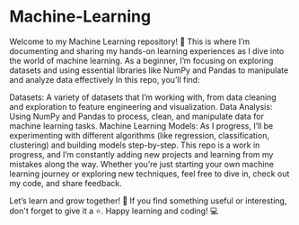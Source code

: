 # Machine-Learning
Welcome to my Machine Learning repository! 🎉 This is where I’m documenting and sharing my hands-on learning experiences as I dive into the world of machine learning. As a beginner, I’m focusing on exploring datasets and using essential libraries like NumPy and Pandas to manipulate and analyze data effectively
In this repo, you’ll find:

Datasets: A variety of datasets that I’m working with, from data cleaning and exploration to feature engineering and visualization.
Data Analysis: Using NumPy and Pandas to process, clean, and manipulate data for machine learning tasks.
Machine Learning Models: As I progress, I’ll be experimenting with different algorithms (like regression, classification, clustering) and building models step-by-step.
This repo is a work in progress, and I’m constantly adding new projects and learning from my mistakes along the way. Whether you’re just starting your own machine learning journey or exploring new techniques, feel free to dive in, check out my code, and share feedback.

Let’s learn and grow together! 🌱 If you find something useful or interesting, don't forget to give it a ⭐. Happy learning and coding! 💻

